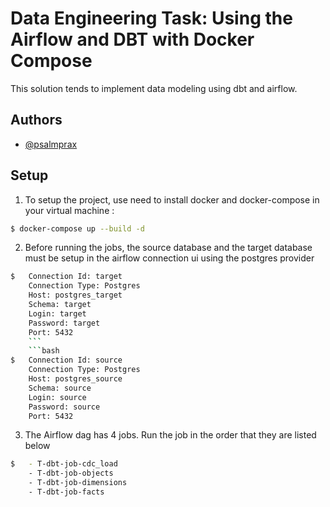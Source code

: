 # Data Engineering Task: Using the Airflow and DBT with Docker Compose

This solution tends to implement data modeling using dbt and airflow.

## Authors

- [@psalmprax](https://www.github.com/psalmprax)

## Setup
1) To setup the project, use need to install docker and docker-compose in your virtual machine :

```bash
$ docker-compose up --build -d
```

2) Before running the jobs, the source database and the target database must be setup in the airflow connection ui
using the postgres provider

```bash
$	Connection Id: target	
	Connection Type: Postgres
	Host: postgres_target
	Schema: target	
	Login: target
	Password: target
	Port: 5432
	```
	```bash
$	Connection Id: source	
	Connection Type: Postgres
	Host: postgres_source
	Schema: source	
	Login: source
	Password: source
	Port: 5432
```
3) The Airflow dag has 4 jobs. Run the job in the order that they are listed below
```bash
$	- T-dbt-job-cdc_load
	- T-dbt-job-objects 
	- T-dbt-job-dimensions
	- T-dbt-job-facts
```

